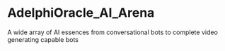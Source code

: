 # AdelphiOracle_AI_Arena
A wide array of AI essences from conversational bots to complete video generating capable bots 
